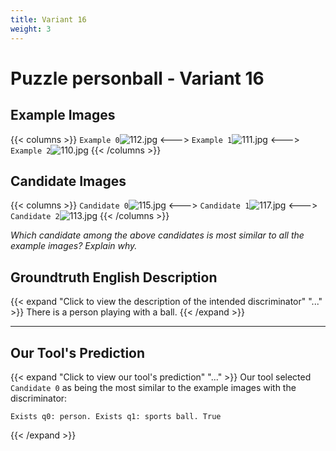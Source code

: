 ```yaml
---
title: Variant 16
weight: 3
---
```


# Puzzle personball - Variant 16

## Example Images
{{< columns >}}
`Example 0`![112.jpg](/natscene_data/images/112.jpg)
<--->
`Example 1`![111.jpg](/natscene_data/images/111.jpg)
<--->
`Example 2`![110.jpg](/natscene_data/images/110.jpg)
{{< /columns >}}

## Candidate Images
{{< columns >}}
`Candidate 0`![115.jpg](/natscene_data/images/115.jpg)
<--->
`Candidate 1`![117.jpg](/natscene_data/images/117.jpg)
<--->
`Candidate 2`![113.jpg](/natscene_data/images/113.jpg)
{{< /columns >}}

*Which candidate among the above candidates is most similar to all the example images? Explain why.*

## Groundtruth English Description

{{< expand "Click to view the description of the intended discriminator" "..." >}}
There is a person playing with a ball.
{{< /expand >}}

---



## Our Tool's Prediction

{{< expand "Click to view our tool's prediction" "..." >}}
Our tool selected `Candidate 0` as being the most similar to the example images with the discriminator:
```plaintext
Exists q0: person. Exists q1: sports ball. True
```
{{< /expand >}}
